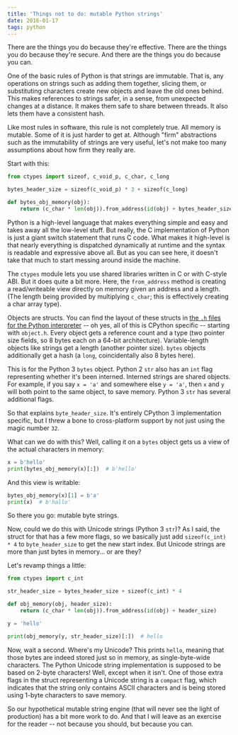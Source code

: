 ```yaml
---
title: 'Things not to do: mutable Python strings'
date: 2016-01-17
tags: python
---
```


There are the things you do because they're effective. There are the things you do because they're secure. And there are the things you do because you can.

One of the basic rules of Python is that strings are immutable. That is, any operations on strings such as adding them together, slicing them, or substituting characters create new objects and leave the old ones behind. This makes references to strings safer, in a sense, from unexpected changes at a distance. It makes them safe to share between threads. It also lets them have a consistent hash.

Like most rules in software, this rule is not completely true. All memory is mutable. Some of it is just harder to get at. Although "firm" abstractions such as the immutability of strings are very useful, let's not make too many assumptions about how firm they really are.

Start with this:

```python
from ctypes import sizeof, c_void_p, c_char, c_long

bytes_header_size = sizeof(c_void_p) * 3 + sizeof(c_long)

def bytes_obj_memory(obj):
    return (c_char * len(obj)).from_address(id(obj) + bytes_header_size)
```

Python is a high-level language that makes everything simple and easy and takes away all the low-level stuff. But really, the C implementation of Python is just a giant switch statement that runs C code. What makes it high-level is that nearly everything is dispatched dynamically at runtime and the syntax is readable and expressive above all. But as you can see here, it doesn't take that much to start messing around inside the machine.

The `ctypes` module lets you use shared libraries written in C or with C-style ABI. But it does quite a bit more. Here, the `from_address` method is creating a read/writeable view directly on memory given an address and a length. (The length being provided by multiplying `c_char`; this is effectively creating a char array type).

Objects are structs. You can find the layout of these structs in [the `.h` files for the Python interpreter](https://github.com/python/cpython/tree/master/Include) -- oh yes, all of this is CPython specific -- starting with `object.h`. Every object gets a reference count and a type (two pointer size fields, so 8 bytes each on a 64-bit architecture). Variable-length objects like strings get a length (another pointer size). `bytes` objects additionally get a hash (a `long`, coincidentally also 8 bytes here).

This is for the Python 3 `bytes` object. Python 2 `str` also has an `int` flag representing whether it's been interned. Interned strings are shared objects. For example, if you say `x = 'a'` and somewhere else `y = 'a'`, then `x` and `y` will both point to the same object, to save memory. Python 3 `str` has several additional flags.

So that explains `byte_header_size`. It's entirely CPython 3 implementation specific, but I threw a bone to cross-platform support by not just using the magic number `32`.

What can we do with this? Well, calling it on a `bytes` object gets us a view of the actual characters in memory:

```python
x = b'hello'
print(bytes_obj_memory(x)[:])  # b'hello'
```

And this view is writable:

```python
bytes_obj_memory(x)[1] = b'a'
print(x)  # b'hallo'
```

So there you go: mutable byte strings.

Now, could we do this with Unicode strings (Python 3 `str`)? As I said, the struct for that has a few more flags, so we basically just add `sizeof(c_int) * 4` to `byte_header_size` to get the new start index. But Unicode strings are more than just bytes in memory... or are they?

Let's revamp things a little:

```python
from ctypes import c_int

str_header_size = bytes_header_size + sizeof(c_int) * 4

def obj_memory(obj, header_size):
    return (c_char * len(obj)).from_address(id(obj) + header_size)

y = 'hello'

print(obj_memory(y, str_header_size)[:])  # hello
```

Now, wait a second. Where's my Unicode? This prints `hello`, meaning that those bytes are indeed stored just so in memory, as single-byte-wide characters. The Python Unicode string implementation is supposed to be based on 2-byte characters! Well, except when it isn't. One of those extra flags in the struct representing a Unicode string is a `compact` flag, which indicates that the string only contains ASCII characters and is being stored using 1-byte characters to save memory.

So our hypothetical mutable string engine (that will never see the light of production) has a bit more work to do. And that I will leave as an exercise for the reader -- not because you should, but because you can.
